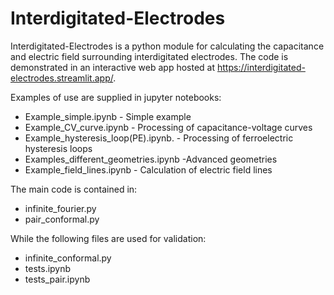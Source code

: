# Interdigitated-Electrodes

Interdigitated-Electrodes is a python module for calculating the capacitance and electric field surrounding interdigitated electrodes. The code is demonstrated in an interactive web app hosted at https://interdigitated-electrodes.streamlit.app/. 

Examples of use are supplied in jupyter notebooks:

* Example_simple.ipynb - Simple example
* Example_CV_curve.ipynb - Processing of capacitance-voltage curves
* Example_hysteresis_loop(PE).ipynb. - Processing of ferroelectric hysteresis loops
* Examples_different_geometries.ipynb -Advanced geometries
* Example_field_lines.ipynb - Calculation of electric field lines

The main code is contained in:
* infinite_fourier.py
* pair_conformal.py

While the following files are used for validation:
* infinite_conformal.py
* tests.ipynb
* tests_pair.ipynb

